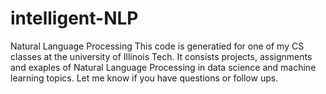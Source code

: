 # intelligent-NLP
 Natural Language Processing 
This code is generatied for one of my CS classes at the university of Illinois Tech. It consists projects, assignments and exaples of Natural Language Processing in data science and machine learning topics. 
Let me know if you have questions or follow ups. 
